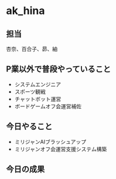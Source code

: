# ak_hina

## 担当
杏奈、百合子、昴、紬

## P業以外で普段やっていること
* システムエンジニア
* スポーツ観戦
* チャットボット運営
* ボードゲームオフ会運営補佐

## 今日やること
* ミリジャンAIブラッシュアップ
* ミリジャンオフ会運営支援システム構築

## 今日の成果
